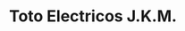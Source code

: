 ---
title: "Toto Electricos J.K.M."
url: /bogota-d-c/toto-electricos-j-k-m/
shop: piezas de automóviles
---